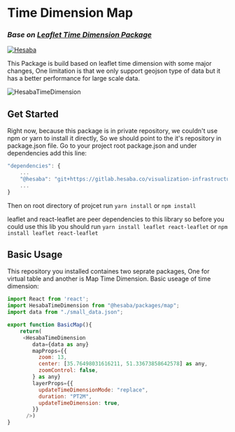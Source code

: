 # Time Dimension Map 
### _Base on [Leaflet Time Dimension Package][leafletTD]_

[![Hesaba](https://media-exp1.licdn.com/dms/image/C4D0BAQFpFqusD97GPg/company-logo_200_200/0/1595658944730?e=1625702400&v=beta&t=Hqlv_aVfdPIDQkSkkS36oT0-np77npvdzUX63RgH77c)](http://www.hesaba.co)

This Package is build based on leaflet time dimension with some major changes, One limitation is that we only support geojson type of data but it has a better performance for large scale data.  


![HesabaTimeDimension](./docs/resources/simple-timedimension.png)

## Get Started

Right now, because this package is in private repository, we couldn't use npm or yarn to install it directly, So we should point to the it's repository in package.json file. Go to your project root package.json and under dependencies add this line:

```js
"dependencies": {
    ...
    "@hesaba": "git+https://gitlab.hesaba.co/visualization-infrastructure/react-dashboard-infra",
    ...
}
```


Then on root directory of projcet run ```yarn install``` or ```npm install```


leaflet and react-leaflet are peer dependencies to this library so before you could use this lib you should run ```yarn install leaflet react-leaflet``` or ```npm install leaflet react-leaflet```

## Basic Usage

This repository you installed containes two seprate packages, One for virtual table and another is Map Time Dimension. Basic useage of time dimension: 
```js
import React from 'react';
import HesabaTimeDimension from "@hesaba/packages/map";
import data from "./small_data.json";

export function BasicMap(){
    return(
     <HesabaTimeDimension
        data={data as any}
        mapProps={{
          zoom: 13,
          center: [35.76498031616211, 51.33673858642578] as any,
          zoomControl: false,
        } as any}
        layerProps={{
          updateTimeDimensionMode: "replace",
          duration: "PT2M",
          updateTimeDimension: true,
        }}
      />)
}
```

[//]: # (These are reference links used in the body of this note and get stripped out when the markdown processor does its job. There is no need to format nicely because it shouldn't be seen. Thanks SO - http://stackoverflow.com/questions/4823468/store-comments-in-markdown-syntax)

   [leafletTD]: <https://github.com/socib/Leaflet.TimeDimension>
   [linkedin]: <https://www.linkedin.com/company/hesaba/>
   